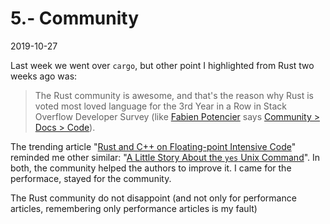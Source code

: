 # 5.- Community
2019-10-27

Last week we went over `cargo`, but other point I highlighted from Rust two weeks ago was:

> The Rust community is awesome, and that's the reason why Rust is voted most loved language for the 3rd Year in a Row in Stack Overflow Developer Survey (like [Fabien Potencier](http://github.com/fabpot)  says [Community > Docs > Code](https://twitter.com/fabpot/status/994475614588559360)).

The trending article "[Rust and C++ on Floating-point Intensive Code](https://www.reidatcheson.com/hpc/architecture/performance/rust/c++/2019/10/19/measure-cache.html)" reminded me other similar: "[A Little Story About the `yes` Unix Command](https://endler.dev/2017/yes/)". In both, the community helped the authors to improve it. I came for the performace, stayed for the community.

The Rust community do not disappoint (and not only for performance articles, remembering only performance articles is my fault)
